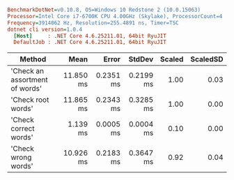 ``` ini

BenchmarkDotNet=v0.10.8, OS=Windows 10 Redstone 2 (10.0.15063)
Processor=Intel Core i7-6700K CPU 4.00GHz (Skylake), ProcessorCount=4
Frequency=3914062 Hz, Resolution=255.4891 ns, Timer=TSC
dotnet cli version=1.0.4
  [Host]     : .NET Core 4.6.25211.01, 64bit RyuJIT
  DefaultJob : .NET Core 4.6.25211.01, 64bit RyuJIT


```
 |                         Method |      Mean |     Error |    StdDev | Scaled | ScaledSD |
 |------------------------------- |----------:|----------:|----------:|-------:|---------:|
 | 'Check an assortment of words' | 11.850 ms | 0.2351 ms | 0.2199 ms |   1.00 |     0.03 |
 |             'Check root words' | 11.865 ms | 0.2343 ms | 0.3285 ms |   1.00 |     0.00 |
 |          'Check correct words' |  1.139 ms | 0.0005 ms | 0.0004 ms |   0.10 |     0.00 |
 |            'Check wrong words' | 10.926 ms | 0.2183 ms | 0.3647 ms |   0.92 |     0.04 |
